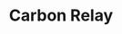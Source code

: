 ---
blog: https://carbonrelay.com/blog
facebook: https://facebook.com/carbonrelayai
git: https://github.com/redskyops
linkedin: http://linkedin.com/company/carbonrelay
logohandle: carbonrelay
sort: carbonrelay
title: Carbon Relay
twitter: https://x.com/carbonrelay
website: https://www.carbonrelay.com/
---